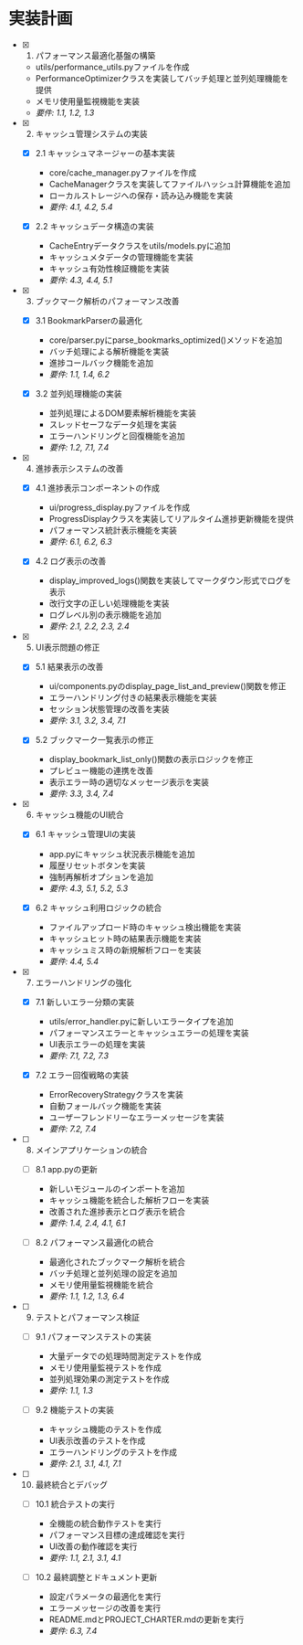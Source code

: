 # 実装計画

- [x] 1. パフォーマンス最適化基盤の構築
  - utils/performance_utils.pyファイルを作成
  - PerformanceOptimizerクラスを実装してバッチ処理と並列処理機能を提供
  - メモリ使用量監視機能を実装
  - _要件: 1.1, 1.2, 1.3_

- [x] 2. キャッシュ管理システムの実装
  - [x] 2.1 キャッシュマネージャーの基本実装
    - core/cache_manager.pyファイルを作成
    - CacheManagerクラスを実装してファイルハッシュ計算機能を追加
    - ローカルストレージへの保存・読み込み機能を実装
    - _要件: 4.1, 4.2, 5.4_
  
  - [x] 2.2 キャッシュデータ構造の実装
    - CacheEntryデータクラスをutils/models.pyに追加
    - キャッシュメタデータの管理機能を実装
    - キャッシュ有効性検証機能を実装
    - _要件: 4.3, 4.4, 5.1_

- [x] 3. ブックマーク解析のパフォーマンス改善
  - [x] 3.1 BookmarkParserの最適化
    - core/parser.pyにparse_bookmarks_optimized()メソッドを追加
    - バッチ処理による解析機能を実装
    - 進捗コールバック機能を追加
    - _要件: 1.1, 1.4, 6.2_
  
  - [x] 3.2 並列処理機能の実装
    - 並列処理によるDOM要素解析機能を実装
    - スレッドセーフなデータ処理を実装
    - エラーハンドリングと回復機能を追加
    - _要件: 1.2, 7.1, 7.4_

- [x] 4. 進捗表示システムの改善
  - [x] 4.1 進捗表示コンポーネントの作成
    - ui/progress_display.pyファイルを作成
    - ProgressDisplayクラスを実装してリアルタイム進捗更新機能を提供
    - パフォーマンス統計表示機能を実装
    - _要件: 6.1, 6.2, 6.3_
  
  - [x] 4.2 ログ表示の改善
    - display_improved_logs()関数を実装してマークダウン形式でログを表示
    - 改行文字の正しい処理機能を実装
    - ログレベル別の表示機能を追加
    - _要件: 2.1, 2.2, 2.3, 2.4_

- [x] 5. UI表示問題の修正
  - [x] 5.1 結果表示の改善
    - ui/components.pyのdisplay_page_list_and_preview()関数を修正
    - エラーハンドリング付きの結果表示機能を実装
    - セッション状態管理の改善を実装
    - _要件: 3.1, 3.2, 3.4, 7.1_
  
  - [x] 5.2 ブックマーク一覧表示の修正
    - display_bookmark_list_only()関数の表示ロジックを修正
    - プレビュー機能の連携を改善
    - 表示エラー時の適切なメッセージ表示を実装
    - _要件: 3.3, 3.4, 7.4_

- [x] 6. キャッシュ機能のUI統合
  - [x] 6.1 キャッシュ管理UIの実装
    - app.pyにキャッシュ状況表示機能を追加
    - 履歴リセットボタンを実装
    - 強制再解析オプションを追加
    - _要件: 4.3, 5.1, 5.2, 5.3_
  
  - [x] 6.2 キャッシュ利用ロジックの統合
    - ファイルアップロード時のキャッシュ検出機能を実装
    - キャッシュヒット時の結果表示機能を実装
    - キャッシュミス時の新規解析フローを実装
    - _要件: 4.4, 5.4_

- [x] 7. エラーハンドリングの強化
  - [x] 7.1 新しいエラー分類の実装
    - utils/error_handler.pyに新しいエラータイプを追加
    - パフォーマンスエラーとキャッシュエラーの処理を実装
    - UI表示エラーの処理を実装
    - _要件: 7.1, 7.2, 7.3_
  
  - [x] 7.2 エラー回復戦略の実装
    - ErrorRecoveryStrategyクラスを実装
    - 自動フォールバック機能を実装
    - ユーザーフレンドリーなエラーメッセージを実装
    - _要件: 7.2, 7.4_

- [ ] 8. メインアプリケーションの統合
  - [ ] 8.1 app.pyの更新
    - 新しいモジュールのインポートを追加
    - キャッシュ機能を統合した解析フローを実装
    - 改善された進捗表示とログ表示を統合
    - _要件: 1.4, 2.4, 4.1, 6.1_
  
  - [ ] 8.2 パフォーマンス最適化の統合
    - 最適化されたブックマーク解析を統合
    - バッチ処理と並列処理の設定を追加
    - メモリ使用量監視機能を統合
    - _要件: 1.1, 1.2, 1.3, 6.4_

- [ ] 9. テストとパフォーマンス検証
  - [ ] 9.1 パフォーマンステストの実装
    - 大量データでの処理時間測定テストを作成
    - メモリ使用量監視テストを作成
    - 並列処理効果の測定テストを作成
    - _要件: 1.1, 1.3_
  
  - [ ] 9.2 機能テストの実装
    - キャッシュ機能のテストを作成
    - UI表示改善のテストを作成
    - エラーハンドリングのテストを作成
    - _要件: 2.1, 3.1, 4.1, 7.1_

- [ ] 10. 最終統合とデバッグ
  - [ ] 10.1 統合テストの実行
    - 全機能の統合動作テストを実行
    - パフォーマンス目標の達成確認を実行
    - UI改善の動作確認を実行
    - _要件: 1.1, 2.1, 3.1, 4.1_
  
  - [ ] 10.2 最終調整とドキュメント更新
    - 設定パラメータの最適化を実行
    - エラーメッセージの改善を実行
    - README.mdとPROJECT_CHARTER.mdの更新を実行
    - _要件: 6.3, 7.4_